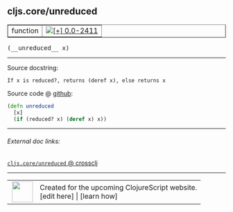 ## cljs.core/unreduced



 <table border="1">
<tr>
<td>function</td>
<td><a href="https://github.com/cljsinfo/cljs-api-docs/tree/0.0-2411"><img valign="middle" alt="[+] 0.0-2411" title="Added in 0.0-2411" src="https://img.shields.io/badge/+-0.0--2411-lightgrey.svg"></a> </td>
</tr>
</table>


 <samp>
(__unreduced__ x)<br>
</samp>

---





Source docstring:

```
If x is reduced?, returns (deref x), else returns x
```


Source code @ [github](https://github.com/clojure/clojurescript/blob/r2816/src/cljs/cljs/core.cljs#L913-L916):

```clj
(defn unreduced
  [x]
  (if (reduced? x) (deref x) x))
```

<!--
Repo - tag - source tree - lines:

 <pre>
clojurescript @ r2816
└── src
    └── cljs
        └── cljs
            └── <ins>[core.cljs:913-916](https://github.com/clojure/clojurescript/blob/r2816/src/cljs/cljs/core.cljs#L913-L916)</ins>
</pre>

-->

---



###### External doc links:

[`cljs.core/unreduced` @ crossclj](http://crossclj.info/fun/cljs.core.cljs/unreduced.html)<br>

---

 <table>
<tr><td>
<img valign="middle" align="right" width="48px" src="http://i.imgur.com/Hi20huC.png">
</td><td>
Created for the upcoming ClojureScript website.<br>
[edit here] | [learn how]
</td></tr></table>

[edit here]:https://github.com/cljsinfo/cljs-api-docs/blob/master/cljsdoc/cljs.core/unreduced.cljsdoc
[learn how]:https://github.com/cljsinfo/cljs-api-docs/wiki/cljsdoc-files

<!--

This information was too distracting to show to readers, but I'll leave it
commented here since it is helpful to:

- pretty-print the data used to generate this document
- and show how to retrieve that data



The API data for this symbol:

```clj
{:ns "cljs.core",
 :name "unreduced",
 :signature ["[x]"],
 :history [["+" "0.0-2411"]],
 :type "function",
 :full-name-encode "cljs.core/unreduced",
 :source {:code "(defn unreduced\n  [x]\n  (if (reduced? x) (deref x) x))",
          :title "Source code",
          :repo "clojurescript",
          :tag "r2816",
          :filename "src/cljs/cljs/core.cljs",
          :lines [913 916]},
 :full-name "cljs.core/unreduced",
 :docstring "If x is reduced?, returns (deref x), else returns x"}

```

Retrieve the API data for this symbol:

```clj
;; from Clojure REPL
(require '[clojure.edn :as edn])
(-> (slurp "https://raw.githubusercontent.com/cljsinfo/cljs-api-docs/catalog/cljs-api.edn")
    (edn/read-string)
    (get-in [:symbols "cljs.core/unreduced"]))
```

-->
